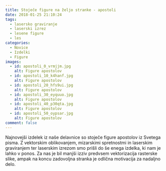 ```yaml
---
title: Stoječe figure na željo stranke - apostoli
date: 2018-01-25 21:10:24
tags:
  - lasersko graviranje
  - laserski izrez
  - lesene figure
  - les
categories:
  - Novice
  - Izdelki
  - Figure
images:
  - id: apostoli_0_vrmjjm.jpg
    alt: Figure apostolov
  - id: apostoli_10_k4hanf.jpg
    alt: Figure apostolov
  - id: apostoli_20_hfs9ui.jpg
    alt: Figure apostolov
  - id: apostoli_30_eyquuo.jpg
    alt: Figure apostolov
  - id: apostoli_40_p30qta.jpg
    alt: Figure apostolov
  - id: apostoli_50_oypsar.jpg
    alt: Figure apostolov
comment: false
---
```

Najnovejši izdelek iz naše delavnice so stoječe figure apostolov iz Svetega pisma. Z vektorskim oblikovanjem,  mizarskimi spretnostmi in laserskim graviranjem ter laserskim izrezom smo prišli do še enega izdelka, ki nam je lahko v ponos. Za nas je bil manjši izziv predvsem vektorizacija rasterske slike, ampak na koncu zadovoljna stranka je odlična motivacija za nadaljno delo.
